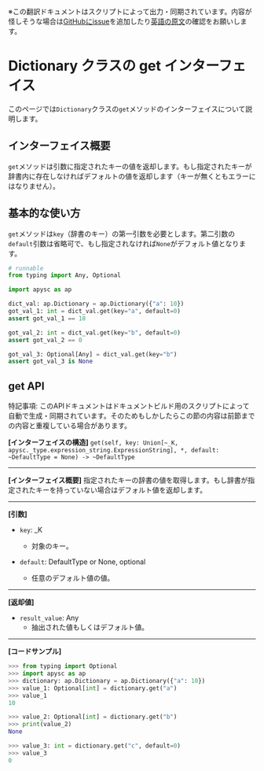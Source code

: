 <span class="inconspicuous-txt">※この翻訳ドキュメントはスクリプトによって出力・同期されています。内容が怪しそうな場合は<a href="https://github.com/simon-ritchie/apysc/issues" target="_blank">GitHubにissue</a>を追加したり[英語の原文](https://simon-ritchie.github.io/apysc/en/dictionary_get.html)の確認をお願いします。</span>

# Dictionary クラスの get インターフェイス

このページでは`Dictionary`クラスの`get`メソッドのインターフェイスについて説明します。

## インターフェイス概要

`get`メソッドは引数に指定されたキーの値を返却します。もし指定されたキーが辞書内に存在しなければデフォルトの値を返却します（キーが無くともエラーにはなりません）。

## 基本的な使い方

`get`メソッドは`key`（辞書のキー）の第一引数を必要とします。第二引数の`default`引数は省略可で、もし指定されなければ`None`がデフォルト値となります。

```py
# runnable
from typing import Any, Optional

import apysc as ap

dict_val: ap.Dictionary = ap.Dictionary({"a": 10})
got_val_1: int = dict_val.get(key="a", default=0)
assert got_val_1 == 10

got_val_2: int = dict_val.get(key="b", default=0)
assert got_val_2 == 0

got_val_3: Optional[Any] = dict_val.get(key="b")
assert got_val_3 is None
```

## get API

<span class="inconspicuous-txt">特記事項: このAPIドキュメントはドキュメントビルド用のスクリプトによって自動で生成・同期されています。そのためもしかしたらこの節の内容は前節までの内容と重複している場合があります。</span>

**[インターフェイスの構造]** `get(self, key: Union[~_K, apysc._type.expression_string.ExpressionString], *, default: ~DefaultType = None) -> ~DefaultType`<hr>

**[インターフェイス概要]** 指定されたキーの辞書の値を取得します。もし辞書が指定されたキーを持っていない場合はデフォルト値を返却します。<hr>

**[引数]**

- `key`: _K
  - 対象のキー。

- `default`: DefaultType or None, optional
  - 任意のデフォルト値の値。

<hr>

**[返却値]**

- `result_value`: Any
  - 抽出された値もしくはデフォルト値。

<hr>

**[コードサンプル]**

```py
>>> from typing import Optional
>>> import apysc as ap
>>> dictionary: ap.Dictionary = ap.Dictionary({"a": 10})
>>> value_1: Optional[int] = dictionary.get("a")
>>> value_1
10

>>> value_2: Optional[int] = dictionary.get("b")
>>> print(value_2)
None

>>> value_3: int = dictionary.get("c", default=0)
>>> value_3
0
```